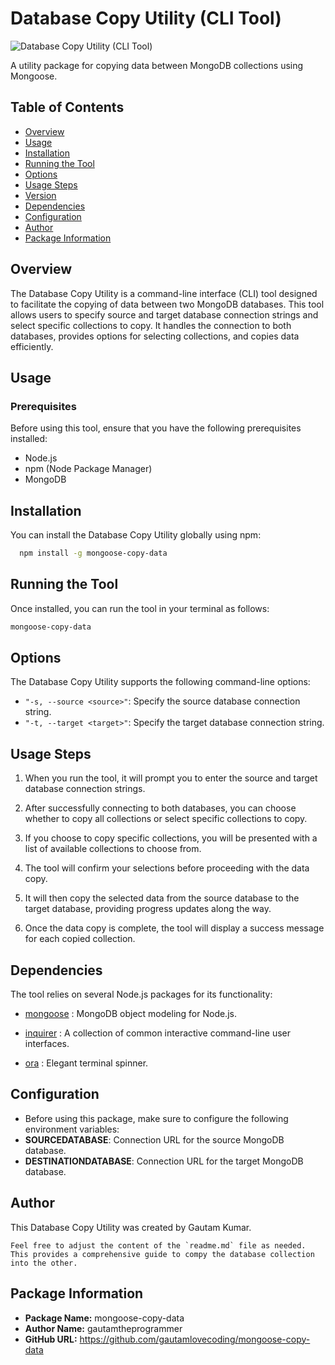 # Database Copy Utility (CLI Tool)

![Database Copy Utility (CLI Tool)](https://webassets.mongodb.com/_com_assets/cms/mongodb-logo-rgb-j6w271g1xn.jpg)

A utility package for copying data between MongoDB collections using Mongoose.

## Table of Contents

- [Overview](#overview)
- [Usage](#usage)
- [Installation](#installation)
- [Running the Tool](#running-the-tool)
- [Options](#options)
- [Usage Steps](#usage-steps)
- [Version](#version)
- [Dependencies](#dependencies)
- [Configuration](#configuration)
- [Author](#author)
- [Package Information](#package-information)

## Overview

The Database Copy Utility is a command-line interface (CLI) tool designed to facilitate the copying of data between two MongoDB databases. This tool allows users to specify source and target database connection strings and select specific collections to copy. It handles the connection to both databases, provides options for selecting collections, and copies data efficiently.

## Usage

### Prerequisites

Before using this tool, ensure that you have the following prerequisites installed:

- Node.js
- npm (Node Package Manager)
- MongoDB

## Installation

You can install the Database Copy Utility globally using npm:

```bash
  npm install -g mongoose-copy-data
```

## Running the Tool

Once installed, you can run the tool in your terminal as follows:

```bash
mongoose-copy-data
```

## Options

The Database Copy Utility supports the following command-line options:

- `"-s, --source <source>"`: Specify the source database connection string.
- `"-t, --target <target>"`: Specify the target database connection string.

## Usage Steps
1. When you run the tool, it will prompt you to enter the source and target database connection strings.

2. After successfully connecting to both databases, you can choose whether to copy all collections or select specific collections to copy.

3. If you choose to copy specific collections, you will be presented with a list of available collections to choose from.

4. The tool will confirm your selections before proceeding with the data copy.

5. It will then copy the selected data from the source database to the target database, providing progress updates along the way.

6. Once the data copy is complete, the tool will display a success message for each copied collection.


## Dependencies

The tool relies on several Node.js packages for its functionality:

- [mongoose](https://www.npmjs.com/package/mongoose) : MongoDB object modeling for Node.js.

- [inquirer](https://www.npmjs.com/package/inquirer) : A collection of common interactive command-line user interfaces.
- [ora](https://www.npmjs.com/package/ora) : Elegant terminal spinner.


## Configuration

- Before using this package, make sure to configure the following environment variables:
- **SOURCEDATABASE**: Connection URL for the source MongoDB database.
- **DESTINATIONDATABASE**: Connection URL for the target MongoDB database.

## Author
This Database Copy Utility was created by Gautam Kumar.

```vbnet
Feel free to adjust the content of the `readme.md` file as needed. This provides a comprehensive guide to compy the database collection into the other.
```

## Package Information

- **Package Name:** mongoose-copy-data
- **Author Name:** gautamtheprogrammer
- **GitHub URL:** https://github.com/gautamlovecoding/mongoose-copy-data

